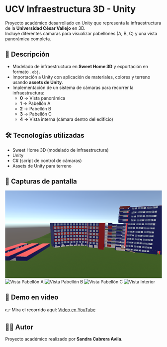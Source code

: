 # UCV Infraestructura 3D - Unity

Proyecto académico desarrollado en Unity que representa la infraestructura de la **Universidad César Vallejo** en 3D.  
Incluye diferentes cámaras para visualizar pabellones (A, B, C) y una vista panorámica completa.

## 🏫 Descripción
- Modelado de infraestructura en **Sweet Home 3D** y exportación en formato `.obj`.
- Importación a Unity con aplicación de materiales, colores y terreno usando **assets de Unity**.
- Implementación de un sistema de cámaras para recorrer la infraestructura:
  - **0** → Vista panorámica
  - **1** → Pabellón A
  - **2** → Pabellón B
  - **3** → Pabellón C
  - **4** → Vista interna (cámara dentro del edificio)

## 🛠️ Tecnologías utilizadas
- Sweet Home 3D (modelado de infraestructura)
- Unity
- C# (script de control de cámaras)
- Assets de Unity para terreno

## 📸 Capturas de pantalla
![Vista Panorámica](Panoramica.png)
![Vista Pabellón A](screenshots/PabellónA.png)
![Vista Pabellón B](screenshots/PabellónB.png)
![Vista Pabellón C](screenshots/PabellónC.png)
![Vista Interior](screenshots/VistaInterior.png)

## 🎥 Demo en video
👉 Mira el recorrido aquí: [Video en YouTube](https://youtu.be/eDFU0KUwVFA)

## 👩‍💻 Autor
Proyecto académico realizado por **Sandra Cabrera Avila**.

